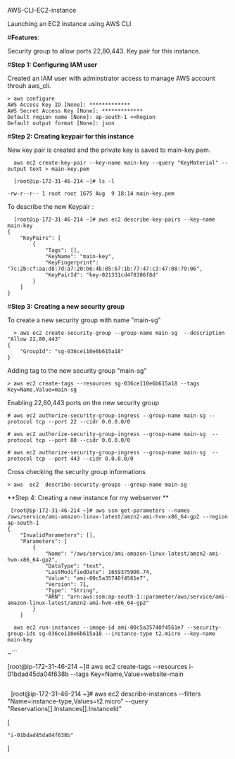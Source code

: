 AWS-CLI-EC2-instance

Launching an EC2 instance using AWS CLI

#**Features**:
 
Security group to allow ports 22,80,443.
Key pair for this instance.

#**Step 1: Configuring IAM user** 

Created an IAM user with adminstrator access to manage AWS account throuh aws_cli.

```
> aws configure
AWS Access Key ID [None]: *************
AWS Secret Access Key [None]: *************
Default region name [None]: ap-south-1 <<Region
Default output format [None]: json
```
#**Step 2: Creating keypair for this instance**

New key pair is created and the private key is saved to main-key.pem.

```
  aws ec2 create-key-pair --key-name main-key --query "KeyMaterial" --output text > main-key.pem

  [root@ip-172-31-46-214 ~]# ls -l

-rw-r--r-- 1 root root 1675 Aug  9 18:14 main-key.pem
```

To describe the new Keypair :


```
  [root@ip-172-31-46-214 ~]# aws ec2 describe-key-pairs --key-name main-key
{
    "KeyPairs": [
        {
            "Tags": [], 
            "KeyName": "main-key", 
            "KeyFingerprint": "7c:2b:cf:aa:d8:7d:a7:20:b6:4b:05:67:1b:77:47:c3:47:08:79:06", 
            "KeyPairId": "key-021331cd4f8386f8d"
        }
    ]
}
```
#**Step 3: Creating a new security group**

To create a new security group with name "main-sg"
```
  > aws ec2 create-security-group --group-name main-sg  --description "Allow 22,80,443"
{
    "GroupId": "sg-036ce110e6b615a18"
}
```
Adding tag to the new security group "main-sg"

```
> aws ec2 create-tags --resources sg-036ce110e6b615a18 --tags Key=Name,Value=main-sg
```

Enabling 22,80,443 ports on the new security group

```
# aws ec2 authorize-security-group-ingress --group-name main-sg --protocol tcp --port 22 --cidr 0.0.0.0/0

# aws ec2 authorize-security-group-ingress --group-name main-sg  --protocol tcp --port 80 --cidr 0.0.0.0/0

# aws ec2 authorize-security-group-ingress --group-name main-sg  --protocol tcp --port 443 --cidr 0.0.0.0/0
```

Cross checking the security group informations

```
> aws  ec2  describe-security-groups --group-name main-sg
```

**Step 4: Creating a new instance for my webserver
**

```
 [root@ip-172-31-46-214 ~]# aws ssm get-parameters --names /aws/service/ami-amazon-linux-latest/amzn2-ami-hvm-x86_64-gp2 --region ap-south-1
{
    "InvalidParameters": [], 
    "Parameters": [
        {
            "Name": "/aws/service/ami-amazon-linux-latest/amzn2-ami-hvm-x86_64-gp2", 
            "DataType": "text", 
            "LastModifiedDate": 1659375900.74, 
            "Value": "ami-00c5a35740f4561e7", 
            "Version": 71, 
            "Type": "String", 
            "ARN": "arn:aws:ssm:ap-south-1::parameter/aws/service/ami-amazon-linux-latest/amzn2-ami-hvm-x86_64-gp2"
        }
    ]

```

```
  aws ec2 run-instances --image-id ami-00c5a35740f4561e7 --security-group-ids sg-036ce110e6b615a18 --instance-type t2.micro --key-name main-key
```
~```

[root@ip-172-31-46-214 ~]# aws ec2 create-tags --resources i-01bdad45da04f638b --tags Key=Name,Value=website-main
```
```
  [root@ip-172-31-46-214 ~]# aws ec2 describe-instances --filters "Name=instance-type,Values=t2.micro" --query "Reservations[].Instances[].InstanceId"


[


    "i-01bdad45da04f638b"

]
```
